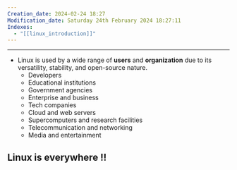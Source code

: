 ```yaml
---
Creation_date: 2024-02-24 18:27
Modification_date: Saturday 24th February 2024 18:27:11
Indexes:
  - "[[linux_introduction]]"
---
```


----

- Linux is used by a wide range of **users** and **organization** due to its versatility, stability, and open-source nature.
	- Developers
	- Educational institutions
	- Government agencies
	- Enterprise and business
	- Tech companies
	- Cloud and web servers
	- Supercomputers and research facilities
	- Telecommunication and networking
	- Media and entertainment

## Linux is everywhere !!